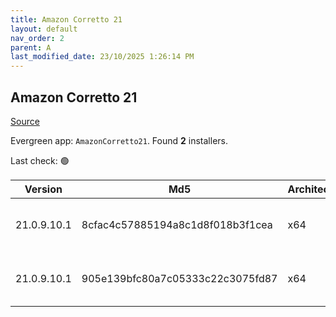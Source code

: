 ```yaml
---
title: Amazon Corretto 21
layout: default
nav_order: 2
parent: A
last_modified_date: 23/10/2025 1:26:14 PM
---
```


## Amazon Corretto 21

[Source](https://aws.amazon.com/corretto/)

Evergreen app: `AmazonCorretto21`. Found **2** installers.

Last check: 🟢

| Version     | Md5                              | Architecture | Type | URI                                                                                                                                                                                                          |
| ----------- | -------------------------------- | ------------ | ---- | ------------------------------------------------------------------------------------------------------------------------------------------------------------------------------------------------------------ |
| 21.0.9.10.1 | 8cfac4c57885194a8c1d8f018b3f1cea | x64          | msi  | [https://corretto.aws/downloads/resources/21.0.9.10.1/amazon-corretto-21.0.9.10.1-windows-x64.msi](https://corretto.aws/downloads/resources/21.0.9.10.1/amazon-corretto-21.0.9.10.1-windows-x64.msi)         |
| 21.0.9.10.1 | 905e139bfc80a7c05333c22c3075fd87 | x64          | zip  | [https://corretto.aws/downloads/resources/21.0.9.10.1/amazon-corretto-21.0.9.10.1-windows-x64-jdk.zip](https://corretto.aws/downloads/resources/21.0.9.10.1/amazon-corretto-21.0.9.10.1-windows-x64-jdk.zip) |
